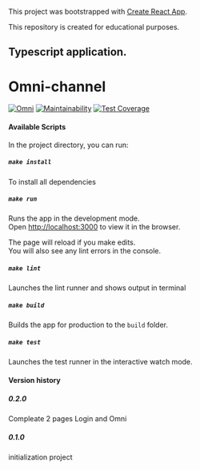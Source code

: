 This project was bootstrapped with [Create React App](https://github.com/facebook/create-react-app).

This repository is created for educational purposes.

## Typescript application.

# Omni-channel

[![Omni](https://github.com/goshatravin/omni-channel/workflows/Omni/badge.svg)](https://github.com/goshatravin/omni-channel/actions)
[![Maintainability](https://api.codeclimate.com/v1/badges/8a7b1fdabb7ae473f719/maintainability)](https://codeclimate.com/github/goshatravin/omni-channel/maintainability)
[![Test Coverage](https://api.codeclimate.com/v1/badges/8a7b1fdabb7ae473f719/test_coverage)](https://codeclimate.com/github/goshatravin/omni-channel/test_coverage)

#### Available Scripts

In the project directory, you can run:

##### `make install`

To install all dependencies

##### `make run`

Runs the app in the development mode.<br />
Open [http://localhost:3000](http://localhost:3000) to view it in the browser.

The page will reload if you make edits.<br />
You will also see any lint errors in the console.

##### `make lint`

Launches the lint runner and shows output in terminal

##### `make build`

Builds the app for production to the `build` folder.

##### `make test`

Launches the test runner in the interactive watch mode.

#### Version history

##### 0.2.0

Compleate 2 pages Login and Omni

##### 0.1.0

initialization project
